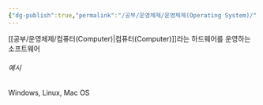 ```yaml
---
{"dg-publish":true,"permalink":"/공부/운영체제/운영체제(Operating System)/","dgPassFrontmatter":true}
---
```


[[공부/운영체제/컴퓨터(Computer)\|컴퓨터(Computer)]]라는 하드웨어를 운영하는 소프트웨어

###### 예시
Windows, Linux, Mac OS